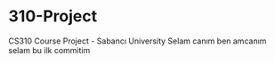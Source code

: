 # 310-Project
CS310 Course Project - Sabancı University
Selam canım ben amcanım
selam bu ilk commitim

